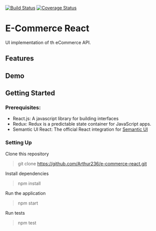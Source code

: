 [![Build Status](https://travis-ci.org/Arthur236/e-commerce-react.svg?branch=master)](https://travis-ci.org/Arthur236/e-commerce-react)   [![Coverage Status](https://coveralls.io/repos/github/Arthur236/e-commerce-react/badge.svg?branch=master)](https://coveralls.io/github/Arthur236/e-commerce-react?branch=master)

# E-Commerce React

UI implementation of th eCommerce API.

## Features

## Demo

## Getting Started

### Prerequisites:

* React.js: A javascript library for building interfaces
* Redux: Redux is a predictable state container for JavaScript apps.
* Semantic UI React: The official React integration for [Semantic UI](https://semantic-ui.com/)

### Setting Up

Clone this repository
> git clone https://github.com/Arthur236/e-commerce-react.git

Install dependencies
> npm install

Run the application
> npm start

Run tests
> npm test
